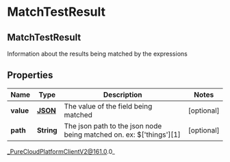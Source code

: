 # MatchTestResult

## MatchTestResult
Information about the results being matched by the expressions

## Properties

|Name | Type | Description | Notes|
|------------ | ------------- | ------------- | -------------|
| **value** | [**JSON**](JSON) | The value of the field being matched | [optional] |
| **path** | **String** | The json path to the json node being matched on. ex: $[&#39;things&#39;][1] | [optional] |



_PureCloudPlatformClientV2@161.0.0_
